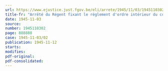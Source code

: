 ```yaml
---
url: https://www.ejustice.just.fgov.be/eli/arrete/1945/11/03/1945110302/justel
title-fr: "Arrêté du Régent fixant le règlement d'ordre intérieur du conseil de guerre permanent à Louvain"
date: 1945-11-03
source:
number: 1945110302
page: 888888
case: 1945-11-03/02
publication: 1945-11-12
starts:
modifies:
pdf-original:
pdf-consolidated:
---
```


